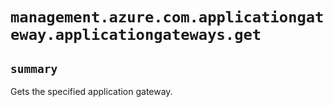 # `management.azure.com.applicationgateway.applicationgateways.get`

## `summary`
Gets the specified application gateway.


